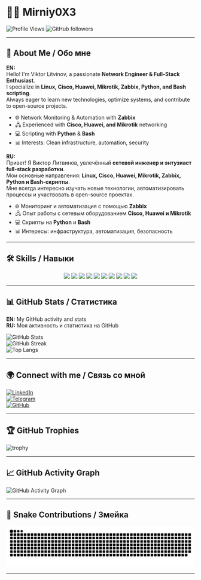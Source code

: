 # 👨‍💻 Mirniy0X3

![Profile Views](https://komarev.com/ghpvc/?username=Mirniy0X3&color=blue&style=flat)
![GitHub followers](https://img.shields.io/github/followers/Mirniy0X3?style=social)

---

## 🚀 About Me / Обо мне  

**EN:**  
Hello! I'm Viktor Litvinov, a passionate **Network Engineer & Full-Stack Enthusiast**.  
I specialize in **Linux, Cisco, Huawei, Mikrotik, Zabbix, Python, and Bash scripting**.  
Always eager to learn new technologies, optimize systems, and contribute to open-source projects.  

- 🌐 Network Monitoring & Automation with **Zabbix**  
- 🖧 Experienced with **Cisco, Huawei, and Mikrotik** networking  
- 💻 Scripting with **Python** & **Bash**  
- 📊 Interests: Clean infrastructure, automation, security  

**RU:**  
Привет! Я Виктор Литвинов, увлечённый **сетевой инженер и энтузиаст full-stack разработки**.  
Мои основные направления: **Linux, Cisco, Huawei, Mikrotik, Zabbix, Python и Bash-скрипты**.  
Мне всегда интересно изучать новые технологии, автоматизировать процессы и участвовать в open-source проектах.  

- 🌐 Мониторинг и автоматизация с помощью **Zabbix**  
- 🖧 Опыт работы с сетевым оборудованием **Cisco, Huawei и Mikrotik**  
- 💻 Скрипты на **Python** и **Bash**  
- 📊 Интересы: инфраструктура, автоматизация, безопасность  

---

## 🛠️ Skills / Навыки  

<p align="center">
  <!-- Networking -->
  <img src="https://img.shields.io/badge/Cisco-1BA0D7?style=for-the-badge&logo=cisco&logoColor=white" />
  <img src="https://img.shields.io/badge/Huawei-FF0000?style=for-the-badge&logo=huawei&logoColor=white" />
  <img src="https://img.shields.io/badge/MikroTik-293241?style=for-the-badge&logo=mikrotik&logoColor=white" />
  <img src="https://img.shields.io/badge/Zyxel-004080?style=for-the-badge&logo=zyxel&logoColor=white" />
  <img src="https://img.shields.io/badge/Eltex-0078D7?style=for-the-badge&logo=telecom&logoColor=white" />

  <!-- Monitoring -->
  <img src="https://img.shields.io/badge/Zabbix-CC0000?style=for-the-badge&logo=zabbix&logoColor=white" />

  <!-- Dev -->
  <img src="https://img.shields.io/badge/Linux-FCC624?style=for-the-badge&logo=linux&logoColor=black" />
  <img src="https://img.shields.io/badge/Bash-4EAA25?style=for-the-badge&logo=gnu-bash&logoColor=white" />
  <img src="https://img.shields.io/badge/Python-3670A0?style=for-the-badge&logo=python&logoColor=ffdd54" />
  <img src="https://img.shields.io/badge/Node.js-339933?style=for-the-badge&logo=node.js&logoColor=white" />
</p>

---

## 📊 GitHub Stats / Статистика  

**EN:** My GitHub activity and stats  
**RU:** Моя активность и статистика на GitHub  

![GitHub Stats](https://github-readme-stats.vercel.app/api?username=Mirniy0X3&show_icons=true&theme=tokyonight)  
![GitHub Streak](https://streak-stats.demolab.com/?user=Mirniy0X3&theme=tokyonight)  
![Top Langs](https://github-readme-stats.vercel.app/api/top-langs/?username=Mirniy0X3&layout=compact&theme=tokyonight)

---

## 🌍 Connect with me / Связь со мной  

[![LinkedIn](https://img.shields.io/badge/LinkedIn-blue?style=flat&logo=linkedin&logoColor=white)](https://www.linkedin.com/)  
[![Telegram](https://img.shields.io/badge/Telegram-2CA5E0?style=flat&logo=telegram&logoColor=white)](https://t.me/)  
[![GitHub](https://img.shields.io/badge/GitHub-000000?style=flat&logo=github&logoColor=white)](https://github.com/Mirniy0X3)  

---

## 🏆 GitHub Trophies  

![trophy](https://github-profile-trophy.vercel.app/?username=Mirniy0X3&theme=tokyonight&no-frame=true&no-bg=true&margin-w=4)

---

## 📈 GitHub Activity Graph  

![GitHub Activity Graph](https://github-readme-activity-graph.vercel.app/graph?username=Mirniy0X3&theme=tokyo-night)

---

## 🐍 Snake Contributions / Змейка  

![snake gif](https://github.com/Mirniy0X3/Mirniy0X3/blob/output/github-contribution-grid-snake.svg)

---
